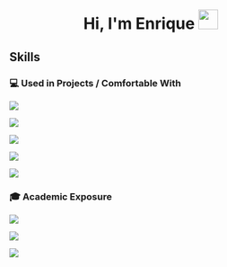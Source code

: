 <h1 align="center">Hi, I'm Enrique <img src="https://media.giphy.com/media/hvRJCLFzcasrR4ia7z/giphy.gif" width="35"></h1>


<h2>Skills</h2>

<h3>💻 Used in Projects / Comfortable With</h3>

<p align="left">
  <img src="https://go-skill-icons.vercel.app/api/icons?i=python,java,r" />
</p>

<p align="left">
  <img src="https://go-skill-icons.vercel.app/api/icons?i=pandas,scikitlearn,plotly" />
</p>

<p align="left">
  <img src="https://go-skill-icons.vercel.app/api/icons?i=sqlite" />
</p>

<p align="left">
  <img src="https://go-skill-icons.vercel.app/api/icons?i=idea,vscode,pycharm,anaconda,maven,junit,github,git" />
</p>

<p align="left">
  <img src="https://go-skill-icons.vercel.app/api/icons?i=api,virtualbox,windows,linux,centos,uml,md,discord" />
</p>

<h3>🎓 Academic Exposure</h3>

<p align="left">
  <img src="https://go-skill-icons.vercel.app/api/icons?i=c,html,assembly" />
</p>

<p align="left">
  <img src="https://go-skill-icons.vercel.app/api/icons?i=numpy,matplotlib,opencv" />
</p>

<p align="left">
  <img src="https://go-skill-icons.vercel.app/api/icons?i=oracle,mysql" />
</p>


